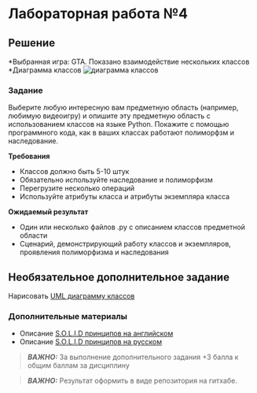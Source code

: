 # Лабораторная работа  №4

## Решение

*Выбранная игра: GTA. Показано взаимодействие нескольких классов
*Диаграмма классов  ![диаграмма классов](./UML_diagram/UML_diagram.png)

### Задание
Выберите любую интересную вам предметную область (например, любимую видеоигру) и опишите эту предметную область с использованием классов на языке Python. Покажите с помощью программного кода, как в ваших классах работают полиморфзм и наследование.

**Требования**
* Классов должно быть 5-10 штук
* Обязательно используйте наследование и полиморфизм
* Перегрузите несколько операций
* Используйте атрибуты класса и атрибуты экземпляра класса

**Ожидаемый результат**
* Один или несколько файлов .py с описанием классов предметной области
* Сценарий, демонстрирующий работу классов и экземпляров, проявления полиморфизма и наследования

## Необязательное дополнительное задание
Нарисовать [UML диаграмму классов](https://ru.wikipedia.org/wiki/Диаграмма_классов)

### Дополнительные материалы
* Описание [S.O.L.I.D принципов на английском](https://medium.com/backticks-tildes/the-s-o-l-i-d-principles-in-pictures-b34ce2f1e898)
* Описание [S.O.L.I.D принципов на русском](https://habr.com/ru/company/productivity_inside/blog/505430/)

> **_ВАЖНО:_**
За выполнение дополнительного задания +3 балла к общим баллам за дисциплину

> **_ВАЖНО:_**
Результат оформить в виде репозитория на гитхабе.
